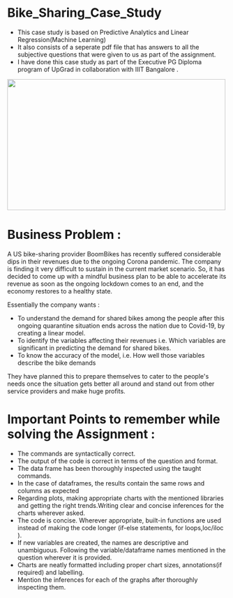 # Bike_Sharing_Case_Study
- This case study is based on Predictive Analytics and Linear Regression(Machine Learning)
- It also consists of a seperate pdf file that has answers to all the subjective questions that were given to us as part of the assignment.
- I have done this case study as part of the Executive PG Diploma program of UpGrad in collaboration with IIIT Bangalore . 

<div><img src="https://www.boston-discovery-guide.com/image-files/hubway-copley-square.jpg" width="500" height="300"></img></div>

# Business Problem :
A US bike-sharing provider BoomBikes has recently suffered considerable dips in their revenues due to the ongoing Corona pandemic. The company is finding it very difficult to sustain in the current market scenario. So, it has decided to come up with a mindful business plan to be able to accelerate its revenue as soon as the ongoing lockdown comes to an end, and the economy restores to a healthy state. 

Essentially the company wants :
- To understand the demand for shared bikes among the people after this ongoing quarantine situation ends across the nation due to Covid-19, by creating a linear model.
- To identify the variables affecting their revenues i.e. Which variables are significant in predicting the demand for shared bikes.
- To know the accuracy of the model, i.e. How well those variables describe the bike demands

They have planned this to prepare themselves to cater to the people's needs once the situation gets better all around and stand out from other service providers and make huge profits.

# Important Points to remember while solving the Assignment :
- The commands are syntactically correct.
- The output of the code is correct in terms of the question and format.
- The data frame has been thoroughly inspected using the taught commands.
- In the case of dataframes, the results contain the same rows and columns as expected
- Regarding plots, making appropriate charts with the mentioned libraries and getting the right trends.Writing clear and concise inferences for the charts wherever asked.
- The code is concise. Wherever appropriate, built-in functions are used instead of making the code longer (if-else statements, for loops,loc/iloc ).
- If new variables are created, the names are descriptive and unambiguous. Following the variable/dataframe names mentioned in the question wherever it is provided.
- Charts are neatly formatted including proper chart sizes, annotations(if required) and labelling.
- Mention the inferences for each of the graphs after thoroughly inspecting them.
